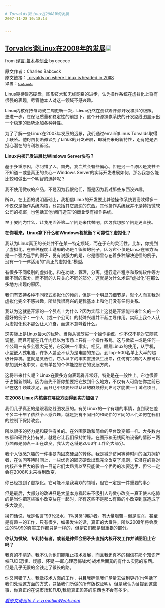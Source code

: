 ```yaml
---

# Torvalds谈Linux在2008年的发展
2007-11-28 10:18:14


---
```



<h2 class="entry-title"><a target=_blank class="entry-title-link" target="_blank" href="http://www.yeeyan.com/articles/view/888888/3234">Torvalds谈Linux在2008年的发展<img src="http://www.google.com/reader/ui/2412528845-go-to.gif" class="entry-title-go-to" alt="" height="18" width="18"></a></h2><div class="entry-author"><span class="entry-source-title-parent">from <a target=_blank href="http://www.google.com/reader/view/feed/http%3A%2F%2Ffeeds.feedburner.com%2Fyeeyan_tech_zh" class="entry-source-title" target="_blank">译言-技术与创业</a></span> by <span class="entry-author-name">cccccc</span></div><p>原文作者：Charles Babcock<br />
原文链接：<a target=_blank target="_blank" href="http://www.itnews.com.au/Feature/4052,torvalds-on-where-linux-is-headed-in-2008.aspx">Torvalds on where Linux is headed in 2008</a><br />
译者：<a target=_blank target="_blank" href="http://www.yeeyan.com/space/show/888888">cccccc</a></p>
<p>Linus期待固态硬盘，图形技术和无线网络的进步，认为操作系统在虚拟化上将有很强的表现，尽管他本人对这一领域不感兴趣。</p>
<p>Linux内核保持每两或三周更新一次，Linux仍然在测试着开源开发模式的极限。更进一步，在保证质量和稳定性的前提下，这个开源操作系统的开发路线图显示出一个稳定的趋势添加各种特性。</p>
<p>为了了解一些Linux在2008年发展的远景，我们通过email和Linus Torvalds取得了联系。他的回复略微谈到了Linux的开发进展，即将到来的新特性，还有他是否担心潜在的专利权诉讼。</p>
<p><strong>Linux内核开发进展比Windows Server快吗？</strong></p>
<p>基于多重原因，你问错了人。首先，我当然会有些偏心。但是另一个原因是我甚至不知道－或是真正的关心－Windows Server的实际开发进展如何，那么我怎么能比较和做出一个明智的选择呢？</p>
<p>我不使用微软的产品，不是因为我恨他们，而是因为我对那些东西没兴趣。</p>
<p>所以，在上面的说明基础上，我相信Linux<font face="Arial">的开发要比其他操作系统要高效得多－不仅仅是操作系统内核，也包括其它周边的东西。其他操作系统</font><font face="Arial">我并不是特指微软公司的视窗，也包括其他“闭门造车”的商业专有操作系统。</font></p>
<p>至于要问为什么，让我用回答第二个问题来代替吧，因为我想那个问题更直接。</p>
<p><strong>在你看来，Linux拿下什么和Windows相抗衡？可靠性？虚拟化？</strong></p>
<p>我认为Linux真正的长处并不在某一特定领域，而在于它的灵活性。比如，你提到了虚拟化，在某种程度上说那的确是个很棒的例子，因为它不仅是Linux在哪方面是一个强力选手的例子，更有说服力的是，它是哪里存在着多种解决途径的例子，没有一个一体适用的“真正的虚拟化”模型。</p>
<p>有很多不同级别的虚拟化，和在功效，管理，分离，运行遗产程序和系统软件等方面不同的取舍。而不同的人只关心不同的部分，这就是为什么术语“虚拟化”在那么多地方出现的原因。</p>
<p>我们有支持各种不同模式虚拟化的倾向，但是一个明显的细节是，就个人而言我对虚拟化完全不感兴趣，所以我很高兴的是我基本上和他们没有任何关系。</p>
<p>我认为这就是开源的一个强点！为什么？因为实际上这就是开源能带来什么的一个最好的例子：一个人（或一个公司）的特殊兴趣并不起主导作用。实际上我个人认为虚拟化也不那么让人兴奋，而这不意味着什么。</p>
<p>这实际上是Linux最大的优势。当你从微软买一个操作系统，你不仅不能对它随意调整，而且可能在几年内误以为市场上只有一个操作系统。这与微软－或是任何一个公司－有多么强大无关，它反映一个事实。相反，瞧瞧Linux的使用，从手机，小型嵌入式电脑，许多人甚至不认为是电脑的东西，到Top-500名单上大半的超级计算机。这就是灵活性。它从以下的事实直接派生出来，任何有兴趣的人都可以参加到开发中来，没有单独的个体能控制它的发展方向。</p>
<p>这将带来什么呢？Linux在很多方向表现得非常好，特别是在一般性上。它也很善于占据新领域，因为首先不管你想要把它放到什么地方，不仅有人可能在你之前已经在这个领域涉足，而且也不须要经过认证的麻烦得到许可才能做一个试点项目。</p>
<p><strong>在2008 Linux 内核装在哪些方面得到实力加强？</strong></p>
<p>我们几乎真正的是跟着路线图发展的。有关Linux的一个有趣的事情，直到现在差不多二十年了依然令人感兴趣，就是拥有不同目的和硬件的不同的人们如何在我们的控制下保持改变。</p>
<p>所以很多的努力是和硬件有关的。在外围驱动和简单的平台改变都一样。大多数内核都和硬件支持有关，就是它让我们保持忙碌。在图形和无线网络设备的情形－两方面都是弱点－正在改变，我认为这将是2008年工作的大部分。</p>
<p>我个人很感兴趣的一件事是向固态硬盘的转移。我是减少访问等待时间的强力拥护者，在访问等待时间上，一些优秀的固态硬盘出现完全改变了规则，它潜在的将对内核产生巨大的影响－目前它们太昂贵以至只能做一个优秀的次要选手，但它一定会在2008和未来得到改变。</p>
<p>你已经提到了虚拟化。它可能不是我喜欢的领域，但它一定是一件重要的事;)</p>
<p>但是最后，大部分的改进只是大量本身看起来不吸引人的微小改变－真正使人吃惊的是当你把这些微小改变放在一起时，所有这些不是那么有趣的小改变到底造成了多大改变。</p>
<p>换句话说，我是名言“99%汉水，1%灵感”拥护者。有大量艰苦－但是高兴，甚至是有趣－的工作，只有很少，如果发生的话，真正的大事件。所以2008年将会发生的%99的真实工作都只是一样的，但是它们都是很重要的部分。</p>
<p><strong>你认为微软，专利持有者，或者是律师会把矛头直指内核开发工作并试图阻止它吗？</strong></p>
<p>我真的不清楚。我不认为他们能阻止技术发展，而且我还真不的相信在那个知识产权FUD(恐惧、疑惑、怀疑---即心理恐怖战术)战术后面真的有什么实际的东西。但是几乎无限的金钱走了很长的路。</p>
<p>你又问错了人。我做技术方面的工作，并且我确信我们尽量去做到更好(也包括了我们处理这方面的方式，包括我们所做的所有版权证明)，但是我认为当提到这些事，你真正的在说市场和FUD,我能真正回答的东西也不会有多少。</p>
<em><font color="#0000ff"><u>看原文请到 InｆｒｏｍationWeek.com</u></font></em>
